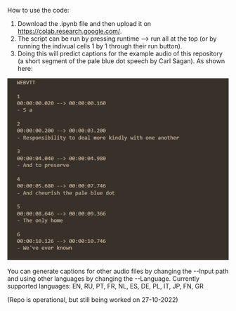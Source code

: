 How to use the code:
1. Download the .ipynb file and then upload it on https://colab.research.google.com/.
2. The script can be run by pressing runtime --> run all at the top (or by running the indivual cells 1 by 1 through their run button).
3. Doing this will predict captions for the example audio of this repository (a short segment of the pale blue dot speech by Carl Sagan). As shown here:

![Example](TranscriptionFirstExampleFixed.png)

You can generate captions for other audio files by changing the --Input path and using other languages by changing the --Language.
Currently supported languages:
EN, RU, PT, FR, NL, ES, DE, PL, IT, JP, FN, GR


(Repo is operational, but still being worked on 27-10-2022)

